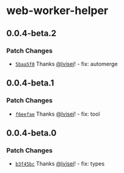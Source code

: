 # web-worker-helper

## 0.0.4-beta.2

### Patch Changes

- [`5baa5f0`](https://github.com/lvisei/web-worker-helper/commit/5baa5f0e373a04057022b315d70c38e02fd9348b) Thanks [@lvisei](https://github.com/lvisei)! - fix: automerge

## 0.0.4-beta.1

### Patch Changes

- [`f6eefae`](https://github.com/lvisei/web-worker-helper/commit/f6eefaec7e4e85a18ccabaa628f48446f409e72c) Thanks [@lvisei](https://github.com/lvisei)! - fix: tool

## 0.0.4-beta.0

### Patch Changes

- [`b3f45bc`](https://github.com/lvisei/web-worker-helper/commit/b3f45bcbfec186c2c1db6b84afb38f2f6bea45d3) Thanks [@lvisei](https://github.com/lvisei)! - fix: types

